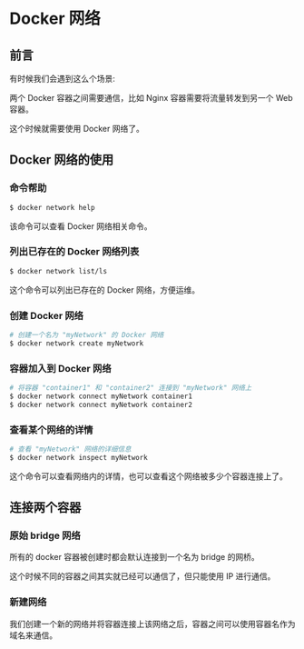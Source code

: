 # Docker 网络

## 前言

有时候我们会遇到这么个场景:

两个 Docker 容器之间需要通信，比如 Nginx 容器需要将流量转发到另一个 Web 容器。

这个时候就需要使用 Docker 网络了。

## Docker 网络的使用

### 命令帮助

```bash
$ docker network help
```

该命令可以查看 Docker 网络相关命令。

### 列出已存在的 Docker 网络列表

```bash
$ docker network list/ls
```

这个命令可以列出已存在的 Docker 网络，方便运维。

### 创建 Docker 网络

```bash
# 创建一个名为 "myNetwork" 的 Docker 网络
$ docker network create myNetwork
```

### 容器加入到 Docker 网络

```bash
# 将容器 "container1" 和 "container2" 连接到 "myNetwork" 网络上
$ docker network connect myNetwork container1
$ docker network connect myNetwork container2
```

### 查看某个网络的详情

```bash
# 查看 "myNetwork" 网络的详细信息
$ docker network inspect myNetwork
```

这个命令可以查看网络内的详情，也可以查看这个网络被多少个容器连接上了。

## 连接两个容器

### 原始 bridge 网络

所有的 docker 容器被创建时都会默认连接到一个名为 bridge 的网桥。

这个时候不同的容器之间其实就已经可以通信了，但只能使用 IP 进行通信。

### 新建网络

我们创建一个新的网络并将容器连接上该网络之后，容器之间可以使用容器名作为域名来通信。
